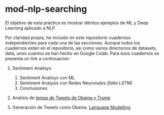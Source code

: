 # mod-nlp-searching

El objetivo de esta práctica es mostrar ditintos ejemplos de ML y Deep Learning aplicado a NLP.

Por claridad propia, he incluido en este repositorio cuadernos independientes para cada una de las secciones. Aunque todos los cuadernos están en el repositorio, así como varios directorios de datasets, data, unos cuantos se han hecho en Google Colab. Para esos cuadernos se presenta un link a continuacion:

1. Sentiment Analisys
     1. Sentiment Analisys con ML
     2. Sentiment Analysis con Redes Neuronales *(falta LSTM)*
     3. Conclusiones   

2. Analisis de [temas de Tweets de Obama y Trump](https://colab.research.google.com/drive/1rN-slueM1IzgQkmflEEuePxPPqgRwNdD)

3. Generación de Tweets como Obama. [Language Modelling](https://colab.research.google.com/drive/1N7P3CHWqJuDAPf5UZUNfMctu5ppHoOoR) 
